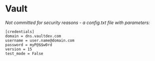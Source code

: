# Vault

*Not committed for security reasons - a config.txt file with parameters:*

```
[credentials]
domain = dns.vaultdev.com
username = user.name@domain.com
password = myP@$$w0rd
version = 15
test_mode = False
```
